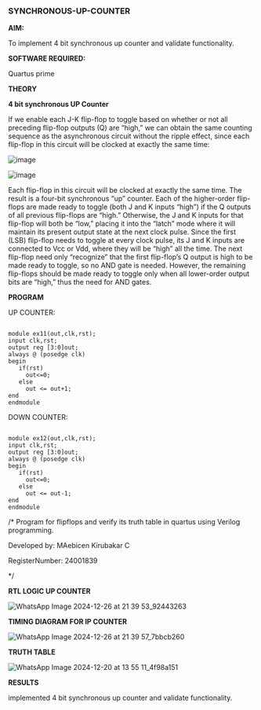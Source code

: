 ### SYNCHRONOUS-UP-COUNTER

**AIM:**

To implement 4 bit synchronous up counter and validate functionality.

**SOFTWARE REQUIRED:**

Quartus prime

**THEORY**

**4 bit synchronous UP Counter**

If we enable each J-K flip-flop to toggle based on whether or not all preceding flip-flop outputs (Q) are “high,” we can obtain the same counting sequence as the asynchronous circuit without the ripple effect, since each flip-flop in this circuit will be clocked at exactly the same time:

![image](https://github.com/naavaneetha/SYNCHRONOUS-UP-COUNTER/assets/154305477/d5db3fa0-e413-404c-b80e-b2f39d82e7e8)


![image](https://github.com/naavaneetha/SYNCHRONOUS-UP-COUNTER/assets/154305477/52cb61eb-d04b-442d-810c-31185a68410b)

Each flip-flop in this circuit will be clocked at exactly the same time.
The result is a four-bit synchronous “up” counter. Each of the higher-order flip-flops are made ready to toggle (both J and K inputs “high”) if the Q outputs of all previous flip-flops are “high.”
Otherwise, the J and K inputs for that flip-flop will both be “low,” placing it into the “latch” mode where it will maintain its present output state at the next clock pulse.
Since the first (LSB) flip-flop needs to toggle at every clock pulse, its J and K inputs are connected to Vcc or Vdd, where they will be “high” all the time.
The next flip-flop need only “recognize” that the first flip-flop’s Q output is high to be made ready to toggle, so no AND gate is needed.
However, the remaining flip-flops should be made ready to toggle only when all lower-order output bits are “high,” thus the need for AND gates.


**PROGRAM**

UP COUNTER:

```

module ex11(out,clk,rst);
input clk,rst;
output reg [3:0]out;
always @ (posedge clk)
begin
   if(rst)
     out<=0;
   else 
     out <= out+1;
end
endmodule

```

DOWN COUNTER:

```

module ex12(out,clk,rst);
input clk,rst;
output reg [3:0]out;
always @ (posedge clk)
begin
   if(rst)
     out<=0;
   else 
     out <= out-1;
end
endmodule

```

/* Program for flipflops and verify its truth table in quartus using Verilog programming. 

Developed by: MAebicen Kirubakar C 

RegisterNumber: 24001839

*/

**RTL LOGIC UP COUNTER**

![WhatsApp Image 2024-12-26 at 21 39 53_92443263](https://github.com/user-attachments/assets/358aff06-0ed5-4144-9881-bca625232d4a)


**TIMING DIAGRAM FOR IP COUNTER**

![WhatsApp Image 2024-12-26 at 21 39 57_7bbcb260](https://github.com/user-attachments/assets/ecf9b74f-a87d-4db9-ad12-e35057ff80a8)

**TRUTH TABLE**

![WhatsApp Image 2024-12-20 at 13 55 11_4f98a151](https://github.com/user-attachments/assets/1ba0399e-1fd9-47e7-84a5-af4592914be6)


**RESULTS**

implemented 4 bit synchronous up counter and validate functionality.


